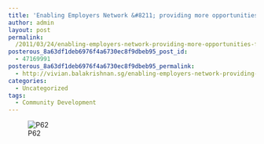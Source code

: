 ```yaml
---
title: 'Enabling Employers Network &#8211; providing more opportunities for people with disability to prove they can succeed on their own merit'
author: admin
layout: post
permalink:
  /2011/03/24/enabling-employers-network-providing-more-opportunities-for-people-with-disability-to-prove-they-can-succeed-on-their-own-merit/
posterous_8a63df1deb6976f4a6730ec8f9dbeb95_post_id:
  - 47169991
posterous_8a63df1deb6976f4a6730ec8f9dbeb95_permalink:
  - http://vivian.balakrishnan.sg/enabling-employers-network-providing-more-opp
categories:
  - Uncategorized
tags:
  - Community Development
---
```

<figure>
<img src="http://vivian.balakrishnan.sg/wp-content/uploads/2011/03/p62.jpg.scaled1000-300x224.jpg" alt="P62" />
<figcaption>P62</figcaption></figure>
